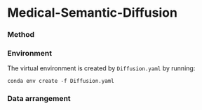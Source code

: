 # Medical-Semantic-Diffusion

### Method

### Environment
The virtual environment is created by `Diffusion.yaml` by running: 
```
conda env create -f Diffusion.yaml
```

### Data arrangement


